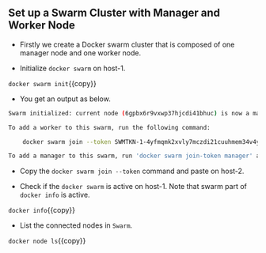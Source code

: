 ## Set up a Swarm Cluster with Manager and Worker Node

- Firstly we create a Docker swarm cluster that is composed of one manager node and one worker node. 

- Initialize `docker swarm` on host-1.

`docker swarm init`{{copy}}

- You get an output as below.

```bash
Swarm initialized: current node (6gpbx6r9vxwp37hjcdi41bhuc) is now a manager.

To add a worker to this swarm, run the following command:

    docker swarm join --token SWMTKN-1-4yfmqmk2xvly7mczdi21cuuhmem34v4ytrnvvkhzfajlptp4rk-dkfxxv4bq48rxomjjsjoxo5f1 172.31.9.149:2377

To add a manager to this swarm, run 'docker swarm join-token manager' and follow the instructions.
```

- Copy the `docker swarm join --token` command and paste on host-2.

- Check if the `docker swarm` is active on host-1. Note that swarm part of `docker info` is active.

`docker info`{{copy}}

- List the connected nodes in `Swarm`.

`docker node ls`{{copy}}